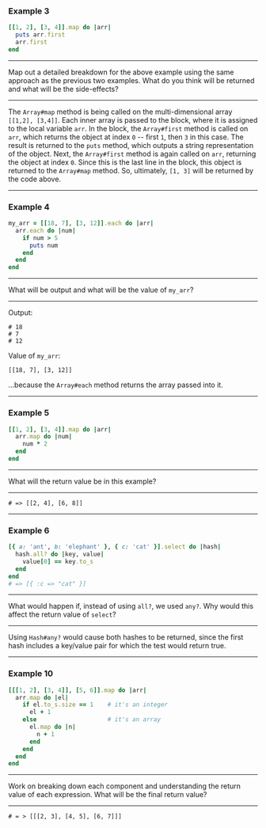 ### Example 3
```ruby
[[1, 2], [3, 4]].map do |arr|
  puts arr.first
  arr.first
end
```

---
Map out a detailed breakdown for the above example using the same approach as the previous two examples. What do you think will be returned and what will be the side-effects?

---
The `Array#map` method is being called on the multi-dimensional array `[[1,2], [3,4]]`. Each inner array is passed to the block, where it is assigned to the local variable `arr`. In the block, the `Array#first` method is called on `arr`, which returns the object at index `0` -- first `1`, then `3` in this case. The result is returned to the `puts` method, which outputs a string representation of the object. Next, the `Array#first` method is again called on `arr`, returning the object at index `0`. Since this is the last line in the block, this object is returned to the `Array#map` method. So, ultimately, `[1, 3]` will be returned by the code above.

---
### Example 4
```ruby
my_arr = [[18, 7], [3, 12]].each do |arr|
  arr.each do |num|
    if num > 5
      puts num
    end
  end
end
```
---
What will be output and what will be the value of `my_arr`?

---
Output:
```
# 18
# 7
# 12
```
Value of `my_arr`:
```
[[18, 7], [3, 12]]
```
...because the `Array#each` method returns the array passed into it.

---
### Example 5
```ruby
[[1, 2], [3, 4]].map do |arr|
  arr.map do |num|
    num * 2
  end
end
```

---
What will the return value be in this example? 

---
```
# => [[2, 4], [6, 8]]
```

---
### Example 6
```ruby
[{ a: 'ant', b: 'elephant' }, { c: 'cat' }].select do |hash|
  hash.all? do |key, value|
    value[0] == key.to_s
  end
end
# => [{ :c => "cat" }]
```

---
What would happen if, instead of using `all?`, we used `any?`. Why would this affect the return value of `select`?

---
Using `Hash#any?` would cause both hashes to be returned, since the first hash includes a key/value pair for which the test would return true.

---
### Example 10
```ruby
[[[1, 2], [3, 4]], [5, 6]].map do |arr|
  arr.map do |el|
    if el.to_s.size == 1    # it's an integer
      el + 1
    else                    # it's an array
      el.map do |n|
        n + 1
      end
    end
  end
end
```

---
Work on breaking down each component and understanding the return value of each expression. What will be the final return value?

---
```
# = > [[[2, 3], [4, 5], [6, 7]]]
```
